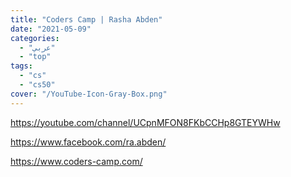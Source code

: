 ```yaml
---
title: "Coders Camp | Rasha Abden"
date: "2021-05-09"
categories:
  - "عربي"
  - "top"
tags:
  - "cs"
  - "cs50"
cover: "/YouTube-Icon-Gray-Box.png"
---
```


https://youtube.com/channel/UCpnMFON8FKbCCHp8GTEYWHw

https://www.facebook.com/ra.abden/

https://www.coders-camp.com/
